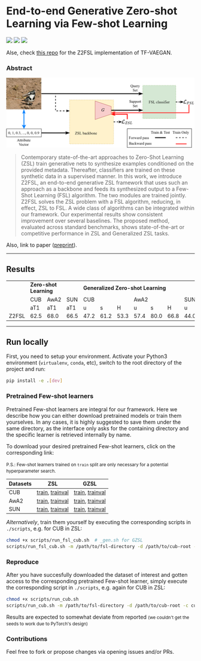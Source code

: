 # End-to-end Generative Zero-shot Learning via Few-shot Learning

![](https://img.shields.io/badge/-Z2FSL-blueviolet) ![](https://img.shields.io/badge/-official-green) ![](https://img.shields.io/badge/-Pytorch-red)

Alse, check [this repo](https://github.com/gchochla/z2fsl-tfvaegan) for the Z2FSL implementation of TF-VAEGAN.

### Abstract

![z2fsl-pipeline](media/z2fsl-pipeline-wbg.png)


> Contemporary state-of-the-art approaches to Zero-Shot Learning (ZSL) train generative nets to synthesize examples conditioned on the provided metadata. Thereafter, classifiers are trained on these synthetic data in a supervised manner. In this work, we introduce Z2FSL, an end-to-end generative ZSL framework that uses such an approach as a backbone and feeds its synthesized output to a Few-Shot Learning (FSL) algorithm. The two modules are trained jointly. Z2FSL solves the ZSL problem with a FSL algorithm, reducing, in effect, ZSL to FSL. A wide class of algorithms can be integrated within our framework. Our experimental results show consistent improvement over several baselines. The proposed method, evaluated across standard benchmarks, shows state-of-the-art or competitive performance in ZSL and Generalized ZSL tasks.

Also, link to paper ([preprint](https://arxiv.org/pdf/2102.04379.pdf)).

---

## Results

<table>
    <tr>
        <td></td>
        <td colspan=3><b>Zero-shot Learning</b></td>
        <td colspan=9><b>Generalized Zero-shot Learning</b></td>
    </tr>
    <tr>
        <td></td>
        <td> CUB </td>
        <td> AwA2 </td>
        <td> SUN </td>
        <td colspan=3>CUB</td>
        <td colspan=3>AwA2</td>
        <td colspan=3>SUN</td>
    </tr>
    <tr>
        <td></td>
        <td>aT1</td>
        <td>aT1</td>
        <td>aT1</td>
        <td>u</td>
        <td>s</td>
        <td>H</td>
        <td>u</td>
        <td>s</td>
        <td>H</td>
        <td>u</td>
        <td>s</td>
        <td>H</td>
    </tr>
    <tr>
        <td>Z2FSL</td>
        <td>62.5</td>
        <td>68.0</td>
        <td>66.5</td>
        <td>47.2</td>
        <td>61.2</td>
        <td>53.3</td>
        <td>57.4</td>
        <td>80.0</td>
        <td>66.8</td>
        <td>44.0</td>
        <td>32.9</td>
        <td>37.6</td>
    </tr>
</table>

---

## Run locally

First, you need to setup your environment. Activate your Python3 environment (`virtualenv`, `conda`, etc), switch to the root directory of the project and run:

```bash
pip install -e .[dev]
```

### **Pretrained** Few-shot learners

Pretrained Few-shot learners are integral for our framework. Here we describe how you can either download pretrained models or train them yourselves. In any cases, it is highly suggested to save them under the same directory, as the interface only asks for the containing directory and the specific learner is retrieved internally by name.

To download your desired pretrained Few-shot learners, click on the corresponding link:

<small>P.S.: Few-shot learners trained on `train` split are only necessary for a potential hyperparameter search.</small>

| Datasets | ZSL | GZSL |
| :---- | :----: | :----:|
| CUB | [train](https://drive.google.com/file/d/1DJN9f9R9jVeXRrJoyDgjJd4UwFJ_HMB7/view?usp=sharing), [trainval](https://drive.google.com/file/d/1bVy2aFW9szHJqMK0lVpd9asiC1KM5Z_H/view?usp=sharing) | [train](https://drive.google.com/file/d/1SaJe2abqJ0owUOUuZKJPOdLgFdsfgafN/view?usp=sharing), [trainval](https://drive.google.com/file/d/1-1jwAp-3UAxfjGtkrz9dfkiRDJNANy3y/view?usp=sharing) |
| AwA2 | [train](https://drive.google.com/file/d/1WD6sZDCzE-JNg3VglenbO9njH8HbGTzb/view?usp=sharing), [trainval](https://drive.google.com/file/d/1qiRQqitAEiJ8_aEBUcRnjoj1ngRnLJSN/view?usp=sharing) | [train](https://drive.google.com/file/d/1iN5W9y30FDnXDkjfwEd17LrutXwAmeTX/view?usp=sharing), [trainval](https://drive.google.com/file/d/1-63B1BEue3OECEmD3iPH2QzgXhj9ihFe/view?usp=sharing) |
| SUN | [train](https://drive.google.com/file/d/1-2iMmfbaPCyuqf2yNe5vqfaYtn5RNXx1/view?usp=sharing), [trainval](https://drive.google.com/file/d/1-6fHiIInP6qYkD7Qj-PgLJsplgKinRt7/view?usp=sharing) | [train](https://drive.google.com/file/d/156k-1BPxxzQ-JkLYI3_D-Lv08CPCioX5/view?usp=sharing), [trainval](https://drive.google.com/file/d/1-0d2vvNpJzX68nwgDoIea86hKhALnCRY/view?usp=sharing) |

*Alternatively*, train them yourself by executing the corresponding scripts in `./scripts`, e.g. for CUB in ZSL:

```bash
chmod +x scripts/run_fsl_cub.sh  # _gen.sh for GZSL
scripts/run_fsl_cub.sh -m /path/to/fsl-directory -d /path/to/cub-root -c cuda:17
```

### Reproduce

After you have succesfully downloaded the dataset of interest and gotten access to the corresponding  pretrained Few-shot learner, simply execute the corresponding script in `./scripts`, e.g. again for CUB in ZSL:

```bash
chmod +x scripts/run_cub.sh
scripts/run_cub.sh -m /path/to/fsl-directory -d /path/to/cub-root -c cuda:42
```

Results are expected to somewhat deviate from reported <small>(we couldn't get the seeds to work due to PyTorch's design)</small>

### Contributions

Feel free to fork or propose changes via opening issues and/or PRs.
